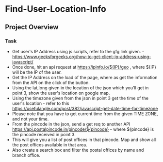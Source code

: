 # Find-User-Location-Info
## Project Overview
### Task
- Get user's IP Address using js scripts, refer to the gfg link given. - https://www.geeksforgeeks.org/how-to-get-client-ip-address-using-javascript/
- Once done, hit an api request at https://ipinfo.io/${IP}/geo , where ${IP} will be the IP of the user.
- Get the IP Address on the load of the page, where as get the information from the API on the click of the button.
- Using the lat,long given in the location of the json which you'll get in point 3, show the user's location on google map.
- Using the timezone given from the json in point 3 get the time of the user's location - refer to this https://usefulangle.com/post/382/javascript-get-date-time-for-timezone
- Please note that you have to get current time from the given TIME ZONE, and not your time.
- From the pincode in the json, send a get req to another API https://api.postalpincode.in/pincode/${pincode} - where ${pincode} is the pincode received in point 3.
- This will give you a list of post offices in that pincode. Map and show all the post offices available in that area.
- Also create a search box and filter the postal offices by name and branch office.
